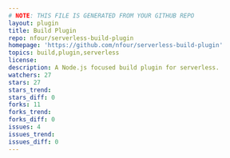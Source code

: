 ```yaml
---
# NOTE: THIS FILE IS GENERATED FROM YOUR GITHUB REPO
layout: plugin
title: Build Plugin
repo: nfour/serverless-build-plugin
homepage: 'https://github.com/nfour/serverless-build-plugin'
topics: build,plugin,serverless
license: 
description: A Node.js focused build plugin for serverless.
watchers: 27
stars: 27
stars_trend: 
stars_diff: 0
forks: 11
forks_trend: 
forks_diff: 0
issues: 4
issues_trend: 
issues_diff: 0
---
```

